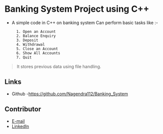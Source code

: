# Banking System Project using C++
* A simple code in C++ on banking system Can perform basic tasks like :-
     
        1. Open an Account       
        2. Balance Enquiry       
        3. Deposit
        4. Withdrawal
        5. Close an Account      
        6. Show All Accounts     
        7. Quit 

> It stores previous data using file handling.

## Links

* Github -https://github.com/Nagendra112/Banking_System

## Contributor

* [E-mail](mailto:jhanagendra197@gmail.com)
* [LinkedIn](https://www.linkedin.com/in/nagendra-jha-9560681a0/)
